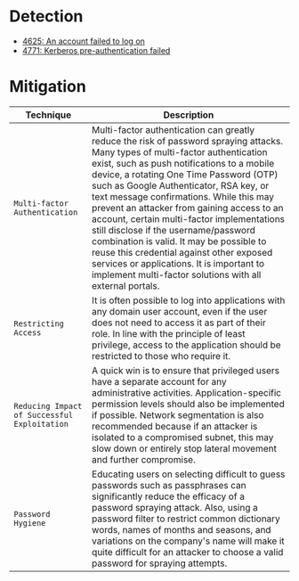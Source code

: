 # Detection
- [4625: An account failed to log on](https://docs.microsoft.com/en-us/windows/security/threat-protection/auditing/event-4625)
- [4771: Kerberos pre-authentication failed](https://docs.microsoft.com/en-us/windows/security/threat-protection/auditing/event-4771)
# Mitigation
|Technique|Description|
|---|---|
|`Multi-factor Authentication`|Multi-factor authentication can greatly reduce the risk of password spraying attacks. Many types of multi-factor authentication exist, such as push notifications to a mobile device, a rotating One Time Password (OTP) such as Google Authenticator, RSA key, or text message confirmations. While this may prevent an attacker from gaining access to an account, certain multi-factor implementations still disclose if the username/password combination is valid. It may be possible to reuse this credential against other exposed services or applications. It is important to implement multi-factor solutions with all external portals.|
|`Restricting Access`|It is often possible to log into applications with any domain user account, even if the user does not need to access it as part of their role. In line with the principle of least privilege, access to the application should be restricted to those who require it.|
|`Reducing Impact of Successful Exploitation`|A quick win is to ensure that privileged users have a separate account for any administrative activities. Application-specific permission levels should also be implemented if possible. Network segmentation is also recommended because if an attacker is isolated to a compromised subnet, this may slow down or entirely stop lateral movement and further compromise.|
|`Password Hygiene`|Educating users on selecting difficult to guess passwords such as passphrases can significantly reduce the efficacy of a password spraying attack. Also, using a password filter to restrict common dictionary words, names of months and seasons, and variations on the company's name will make it quite difficult for an attacker to choose a valid password for spraying attempts.|